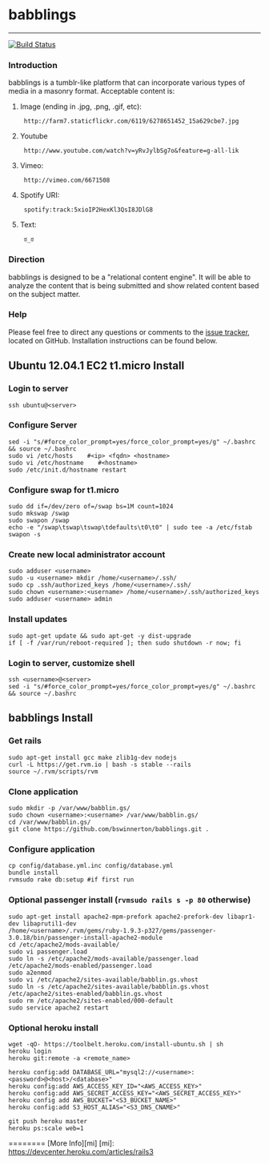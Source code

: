 # babblings
---------
[![Build Status](https://travis-ci.org/bswinnerton/babblings.png?branch=master)](https://travis-ci.org/bswinnerton/babblings)

### Introduction ###

babblings is a tumblr-like platform that can incorporate various types of media in a masonry format. Acceptable content is:

1. Image (ending in .jpg, .png, .gif, etc):

        http://farm7.staticflickr.com/6119/6278651452_15a629cbe7.jpg

2. Youtube

        http://www.youtube.com/watch?v=yRvJylbSg7o&feature=g-all-lik

3. Vimeo:

        http://vimeo.com/6671508

4. Spotify URI:

        spotify:track:5xioIP2HexKl3QsI8JDlG8

5. Text:

        ಠ_ಠ

### Direction ###

babblings is designed to be a "relational content engine". It will be able to analyze the content that is being submitted and show related content based on the subject matter.

### Help ###

Please feel free to direct any questions or comments to the [issue tracker], located on GitHub. Installation instructions can be found below.

  [issue tracker]: https://github.com/bswinnerton/babblings/issues


Ubuntu 12.04.1 EC2 t1.micro Install
--------

### Login to server ###
    ssh ubuntu@<server>

### Configure Server ###
    sed -i "s/#force_color_prompt=yes/force_color_prompt=yes/g" ~/.bashrc && source ~/.bashrc
    sudo vi /etc/hosts    #<ip> <fqdn> <hostname>
    sudo vi /etc/hostname    #<hostname>
    sudo /etc/init.d/hostname restart

### Configure swap for t1.micro ###
    sudo dd if=/dev/zero of=/swap bs=1M count=1024
    sudo mkswap /swap
    sudo swapon /swap
    echo -e "/swap\tswap\tswap\tdefaults\t0\t0" | sudo tee -a /etc/fstab
    swapon -s

### Create new local administrator account ###
    sudo adduser <username>
    sudo -u <username> mkdir /home/<username>/.ssh/
    sudo cp .ssh/authorized_keys /home/<username>/.ssh/
    sudo chown <username>:<username> /home/<username>/.ssh/authorized_keys
    sudo adduser <username> admin

### Install updates ###
    sudo apt-get update && sudo apt-get -y dist-upgrade
    if [ -f /var/run/reboot-required ]; then sudo shutdown -r now; fi

### Login to server, customize shell ###
    ssh <username>@<server>
    sed -i "s/#force_color_prompt=yes/force_color_prompt=yes/g" ~/.bashrc && source ~/.bashrc



babblings Install
--------

### Get rails ###
    sudo apt-get install gcc make zlib1g-dev nodejs
    curl -L https://get.rvm.io | bash -s stable --rails
    source ~/.rvm/scripts/rvm

### Clone application ###
    sudo mkdir -p /var/www/babblin.gs/
    sudo chown <username>:<username> /var/www/babblin.gs/
    cd /var/www/babblin.gs/
    git clone https://github.com/bswinnerton/babblings.git .

### Configure application ###
    cp config/database.yml.inc config/database.yml
    bundle install
    rvmsudo rake db:setup #if first run

### Optional passenger install (`rvmsudo rails s -p 80` otherwise) ###
    sudo apt-get install apache2-mpm-prefork apache2-prefork-dev libapr1-dev libaprutil1-dev
    /home/<username>/.rvm/gems/ruby-1.9.3-p327/gems/passenger-3.0.18/bin/passenger-install-apache2-module
    cd /etc/apache2/mods-available/
    sudo vi passenger.load
    sudo ln -s /etc/apache2/mods-available/passenger.load /etc/apache2/mods-enabled/passenger.load
    sudo a2enmod
    sudo vi /etc/apache2/sites-available/babblin.gs.vhost
    sudo ln -s /etc/apache2/sites-available/babblin.gs.vhost /etc/apache2/sites-enabled/babblin.gs.vhost
    sudo rm /etc/apache2/sites-enabled/000-default
    sudo service apache2 restart

### Optional heroku install ###
    wget -qO- https://toolbelt.heroku.com/install-ubuntu.sh | sh
    heroku login
    heroku git:remote -a <remote_name>

    heroku config:add DATABASE_URL="mysql2://<username>:<password>@<host>/<database>"
    heroku config:add AWS_ACCESS_KEY_ID="<AWS_ACCESS_KEY>"
    heroku config:add AWS_SECRET_ACCESS_KEY="<AWS_SECRET_ACCESS_KEY>"
    heroku config add AWS_BUCKET="<S3_BUCKET_NAME>"
    heroku config:add S3_HOST_ALIAS="<S3_DNS_CNAME>"

    git push heroku master
    heroku ps:scale web=1

========
[More Info][mi]
[mi]: https://devcenter.heroku.com/articles/rails3
